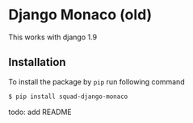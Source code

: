 # Django Monaco (old)

This works with django 1.9

## Installation

To install the package by `pip` run following command

```sh
$ pip install squad-django-monaco
```

todo: add README
